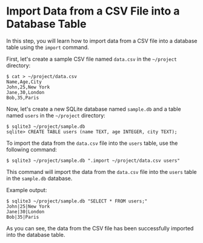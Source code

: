 # Import Data from a CSV File into a Database Table

In this step, you will learn how to import data from a CSV file into a database table using the `import` command.

First, let's create a sample CSV file named `data.csv` in the `~/project` directory:

```
$ cat > ~/project/data.csv
Name,Age,City
John,25,New York
Jane,30,London
Bob,35,Paris
```

Now, let's create a new SQLite database named `sample.db` and a table named `users` in the `~/project` directory:

```
$ sqlite3 ~/project/sample.db
sqlite> CREATE TABLE users (name TEXT, age INTEGER, city TEXT);
```

To import the data from the `data.csv` file into the `users` table, use the following command:

```
$ sqlite3 ~/project/sample.db ".import ~/project/data.csv users"
```

This command will import the data from the `data.csv` file into the `users` table in the `sample.db` database.

Example output:

```
$ sqlite3 ~/project/sample.db "SELECT * FROM users;"
John|25|New York
Jane|30|London
Bob|35|Paris
```

As you can see, the data from the CSV file has been successfully imported into the database table.
